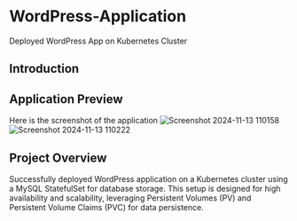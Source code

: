 # WordPress-Application
Deployed WordPress App on Kubernetes Cluster

## Introduction
## Application Preview
Here is the screenshot of the application
![Screenshot 2024-11-13 110158](https://github.com/user-attachments/assets/e7793477-438e-4733-9797-a14ca07c2cd6)
![Screenshot 2024-11-13 110222](https://github.com/user-attachments/assets/549901c6-477f-4f4f-9648-bd089ea83098)

## Project Overview
Successfully deployed WordPress application on a Kubernetes cluster using a MySQL StatefulSet for database storage. This setup is designed for high availability and scalability, leveraging Persistent Volumes (PV) and Persistent Volume Claims (PVC) for data persistence.
